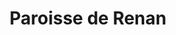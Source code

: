 ---
title: Paroisse de Renan
name: Renan
site: https://www.referguel.ch/paroisses/renan/
territoire:
    - Renan
NPA:
    - 2616
meta:
    - Les Convers
region: Erguël
---